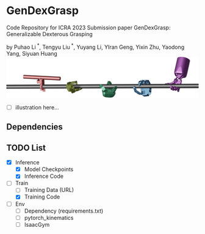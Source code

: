 # GenDexGrasp
Code Repository for ICRA 2023 Submission paper GenDexGrasp: Generalizable Dexterous Grasping

by Puhao Li<sup> *</sup>, Tengyu Liu<sup> *</sup>, Yuyang Li, YIran Geng, Yixin Zhu, Yaodong Yang, Siyuan Huang
![Teaser](./assets/figures/teaser.png)

+ [ ] illustration here...


## Dependencies





## TODO List

+ [x] Inference
  - [x] Model Checkpoints
  - [x] Inference Code
+ [ ] Train
  - [ ] Training Data (URL)
  - [x] Training Code
+ [ ] Env
  - [ ] Dependency (requirements.txt)
  - [ ] pytorch_kinematics
  - [ ] IsaacGym
